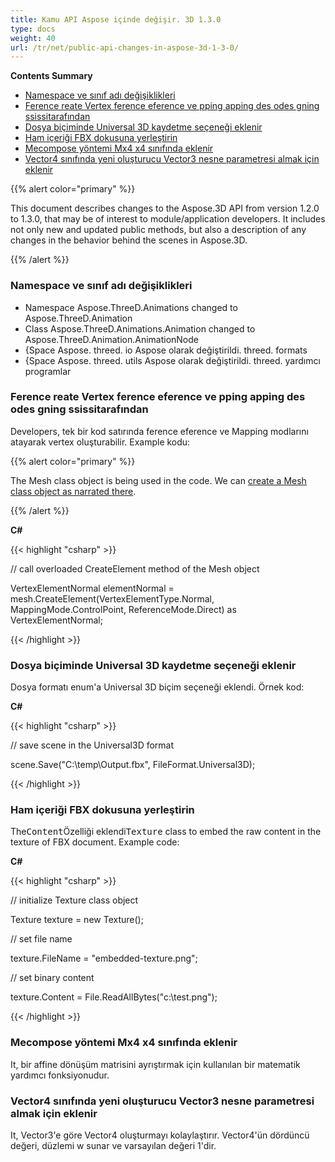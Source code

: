 ```yaml
---
title: Kamu API Aspose içinde değişir. 3D 1.3.0
type: docs
weight: 40
url: /tr/net/public-api-changes-in-aspose-3d-1-3-0/
---
```

**Contents Summary**

- [Namespace ve sınıf adı değişiklikleri](#PublicAPIChangesinAspose.3D1.3.0-Namespaceandclassnamechanges)
- [Ference reate Vertex ference eference ve pping apping des odes gning ssissitarafından](#PublicAPIChangesinAspose.3D1.3.0-CreateVertexbyAssigningtheReferenceandMappingModes)
- [Dosya biçiminde Universal 3D kaydetme seçeneği eklenir](#PublicAPIChangesinAspose.3D1.3.0-Universal3DSavingOptionisaddedintheFileFormat)
- [Ham içeriği FBX dokusuna yerleştirin](#PublicAPIChangesinAspose.3D1.3.0-EmbedRawContenttotheTextureofFBX)
- [Mecompose yöntemi Mx4 x4 sınıfında eklenir](#PublicAPIChangesinAspose.3D1.3.0-DecomposemethodisaddedintheMatrix4class)
- [Vector4 sınıfında yeni oluşturucu Vector3 nesne parametresi almak için eklenir](#PublicAPIChangesinAspose.3D1.3.0-AnewconstructorinVector4classisaddedtoreceiveaVector3objectparameter)

{{% alert color="primary" %}} 

This document describes changes to the Aspose.3D API from version 1.2.0 to 1.3.0, that may be of interest to module/application developers. It includes not only new and updated public methods, but also a description of any changes in the behavior behind the scenes in Aspose.3D.

{{% /alert %}} 
###  **Namespace ve sınıf adı değişiklikleri**
- Namespace Aspose.ThreeD.Animations changed to Aspose.ThreeD.Animation
- Class Aspose.ThreeD.Animations.Animation changed to Aspose.ThreeD.Animation.AnimationNode
- {Space Aspose. threed. io Aspose olarak değiştirildi. threed. formats
- {Space Aspose. threed. utils Aspose olarak değiştirildi. threed. yardımcı programlar
###  **Ference reate Vertex ference eference ve pping apping des odes gning ssissitarafından**
Developers, tek bir kod satırında ference eference ve Mapping modlarını atayarak vertex oluşturabilir. Example kodu:

{{% alert color="primary" %}} 

The Mesh class object is being used in the code. We can [create a Mesh class object as narrated there](/pages/createpage.action?spaceKey=3dnet&title=Create+a+3D+Cube+Mesh&linkCreation=true&fromPageId=19923253).

{{% /alert %}} 

**C#**

{{< highlight "csharp" >}}

 // call overloaded CreateElement method of the Mesh object

VertexElementNormal elementNormal = mesh.CreateElement(VertexElementType.Normal, MappingMode.ControlPoint, ReferenceMode.Direct) as VertexElementNormal;

{{< /highlight >}}

###  **Dosya biçiminde Universal 3D kaydetme seçeneği eklenir**
Dosya formatı enum'a Universal 3D biçim seçeneği eklendi. Örnek kod:

**C#**

{{< highlight "csharp" >}}

 // save scene in the Universal3D format

scene.Save("C:\\temp\\Output.fbx", FileFormat.Universal3D);

{{< /highlight >}}

###  **Ham içeriği FBX dokusuna yerleştirin**
The<tt>Content</tt>Özelliği eklendi<tt>Texture</tt> class to embed the raw content in the texture of FBX document. Example code:

**C#**

{{< highlight "csharp" >}}

 // initialize Texture class object

Texture texture = new Texture();

// set file name

texture.FileName = "embedded-texture.png";

// set binary content

texture.Content = File.ReadAllBytes("c:\\test.png");

{{< /highlight >}}

###  **Mecompose yöntemi Mx4 x4 sınıfında eklenir**
It, bir affine dönüşüm matrisini ayrıştırmak için kullanılan bir matematik yardımcı fonksiyonudur.
###  **Vector4 sınıfında yeni oluşturucu Vector3 nesne parametresi almak için eklenir**
It, Vector3'e göre Vector4 oluşturmayı kolaylaştırır. Vector4'ün dördüncü değeri, düzlemi w sunar ve varsayılan değeri 1'dir.
